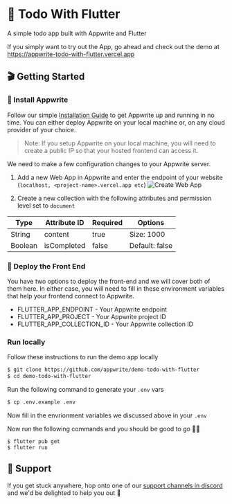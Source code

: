 # 🔖 Todo With Flutter

A simple todo app built with Appwrite and Flutter

If you simply want to try out the App, go ahead and check out the demo at https://appwrite-todo-with-flutter.vercel.app


## 🎬 Getting Started

### 🤘 Install Appwrite
Follow our simple [Installation Guide](https://appwrite.io/docs/installation) to get Appwrite up and running in no time. You can either deploy Appwrite on your local machine or, on any cloud provider of your choice.

> Note: If you setup Appwrite on your local machine, you will need to create a public IP so that your hosted frontend can access it.

We need to make a few configuration changes to your Appwrite server.

1. Add a new Web App in Appwrite and enter the endpoint of your website (`localhost, <project-name>.vercel.app etc`)
![Create Web App](https://user-images.githubusercontent.com/20852629/113019434-3c27c900-919f-11eb-997c-1da5a8303ceb.png)

2. Create a new collection with the following attributes and permission level set to `document`

| Type    | Attribute ID | Required | Options        |
|---------|--------------|----------|----------------|
| String  | content      | true     | Size: 1000     |
| Boolean | isCompleted   | false    | Default: false |

### 🚀 Deploy the Front End
You have two options to deploy the front-end and we will cover both of them here. In either case, you will need to fill in these environment variables that help your frontend connect to Appwrite.

* FLUTTER_APP_ENDPOINT - Your Appwrite endpoint
* FLUTTER_APP_PROJECT - Your Appwrite project ID
* FLUTTER_APP_COLLECTION_ID - Your Appwrite collection ID

### **Run locally**

Follow these instructions to run the demo app locally

```sh
$ git clone https://github.com/appwrite/demo-todo-with-flutter
$ cd demo-todo-with-flutter
```

Run the following command to generate your `.env` vars

```sh
$ cp .env.example .env
```

Now fill in the envrionment variables we discussed above in your `.env`

Now run the following commands and you should be good to go 💪🏼

```
$ flutter pub get
$ flutter run
```

## 🤕 Support

If you get stuck anywhere, hop onto one of our [support channels in discord](https://appwrite.io/discord) and we'd be delighted to help you out 🤝
